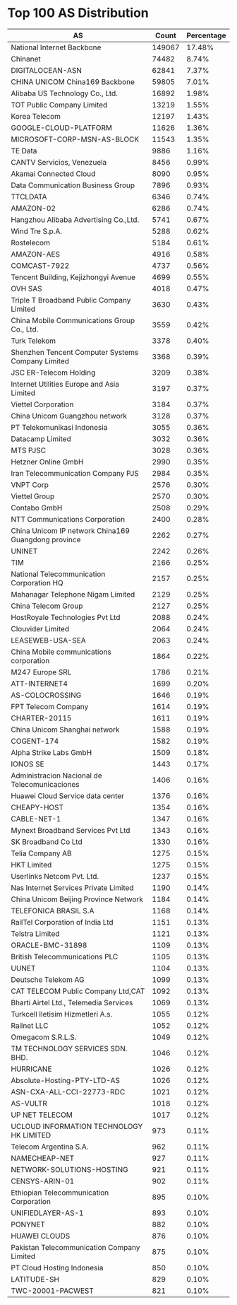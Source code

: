 # Top 100 AS Distribution
| AS | Count | Percentage |
|----|----|----|
| National Internet Backbone | 149067 | 17.48% |
| Chinanet | 74482 | 8.74% |
| DIGITALOCEAN-ASN | 62841 | 7.37% |
| CHINA UNICOM China169 Backbone | 59805 | 7.01% |
| Alibaba US Technology Co., Ltd. | 16892 | 1.98% |
| TOT Public Company Limited | 13219 | 1.55% |
| Korea Telecom | 12197 | 1.43% |
| GOOGLE-CLOUD-PLATFORM | 11626 | 1.36% |
| MICROSOFT-CORP-MSN-AS-BLOCK | 11543 | 1.35% |
| TE Data | 9886 | 1.16% |
| CANTV Servicios, Venezuela | 8456 | 0.99% |
| Akamai Connected Cloud | 8090 | 0.95% |
| Data Communication Business Group | 7896 | 0.93% |
| TTCLDATA | 6346 | 0.74% |
| AMAZON-02 | 6286 | 0.74% |
| Hangzhou Alibaba Advertising Co.,Ltd. | 5741 | 0.67% |
| Wind Tre S.p.A. | 5288 | 0.62% |
| Rostelecom | 5184 | 0.61% |
| AMAZON-AES | 4916 | 0.58% |
| COMCAST-7922 | 4737 | 0.56% |
| Tencent Building, Kejizhongyi Avenue | 4699 | 0.55% |
| OVH SAS | 4018 | 0.47% |
| Triple T Broadband Public Company Limited | 3630 | 0.43% |
| China Mobile Communications Group Co., Ltd. | 3559 | 0.42% |
| Turk Telekom | 3378 | 0.40% |
| Shenzhen Tencent Computer Systems Company Limited | 3368 | 0.39% |
| JSC ER-Telecom Holding | 3209 | 0.38% |
| Internet Utilities Europe and Asia Limited | 3197 | 0.37% |
| Viettel Corporation | 3184 | 0.37% |
| China Unicom Guangzhou network | 3128 | 0.37% |
| PT Telekomunikasi Indonesia | 3055 | 0.36% |
| Datacamp Limited | 3032 | 0.36% |
| MTS PJSC | 3028 | 0.36% |
| Hetzner Online GmbH | 2990 | 0.35% |
| Iran Telecommunication Company PJS | 2984 | 0.35% |
| VNPT Corp | 2576 | 0.30% |
| Viettel Group | 2570 | 0.30% |
| Contabo GmbH | 2508 | 0.29% |
| NTT Communications Corporation | 2400 | 0.28% |
| China Unicom IP network China169 Guangdong province | 2262 | 0.27% |
| UNINET | 2242 | 0.26% |
| TIM | 2166 | 0.25% |
| National Telecommunication Corporation HQ | 2157 | 0.25% |
| Mahanagar Telephone Nigam Limited | 2129 | 0.25% |
| China Telecom Group | 2127 | 0.25% |
| HostRoyale Technologies Pvt Ltd | 2088 | 0.24% |
| Clouvider Limited | 2064 | 0.24% |
| LEASEWEB-USA-SEA | 2063 | 0.24% |
| China Mobile communications corporation | 1864 | 0.22% |
| M247 Europe SRL | 1786 | 0.21% |
| ATT-INTERNET4 | 1699 | 0.20% |
| AS-COLOCROSSING | 1646 | 0.19% |
| FPT Telecom Company | 1614 | 0.19% |
| CHARTER-20115 | 1611 | 0.19% |
| China Unicom Shanghai network | 1588 | 0.19% |
| COGENT-174 | 1582 | 0.19% |
| Alpha Strike Labs GmbH | 1509 | 0.18% |
| IONOS SE | 1443 | 0.17% |
| Administracion Nacional de Telecomunicaciones | 1406 | 0.16% |
| Huawei Cloud Service data center | 1376 | 0.16% |
| CHEAPY-HOST | 1354 | 0.16% |
| CABLE-NET-1 | 1347 | 0.16% |
| Mynext Broadband Services Pvt Ltd | 1343 | 0.16% |
| SK Broadband Co Ltd | 1330 | 0.16% |
| Telia Company AB | 1275 | 0.15% |
| HKT Limited | 1275 | 0.15% |
| Userlinks Netcom Pvt. Ltd. | 1237 | 0.15% |
| Nas Internet Services Private Limited | 1190 | 0.14% |
| China Unicom Beijing Province Network | 1184 | 0.14% |
| TELEFONICA BRASIL S.A | 1168 | 0.14% |
| RailTel Corporation of India Ltd | 1151 | 0.13% |
| Telstra Limited | 1121 | 0.13% |
| ORACLE-BMC-31898 | 1109 | 0.13% |
| British Telecommunications PLC | 1105 | 0.13% |
| UUNET | 1104 | 0.13% |
| Deutsche Telekom AG | 1099 | 0.13% |
| CAT TELECOM Public Company Ltd,CAT | 1092 | 0.13% |
| Bharti Airtel Ltd., Telemedia Services | 1069 | 0.13% |
| Turkcell Iletisim Hizmetleri A.s. | 1055 | 0.12% |
| Railnet LLC | 1052 | 0.12% |
| Omegacom S.R.L.S. | 1049 | 0.12% |
| TM TECHNOLOGY SERVICES SDN. BHD. | 1046 | 0.12% |
| HURRICANE | 1026 | 0.12% |
| Absolute-Hosting-PTY-LTD-AS | 1026 | 0.12% |
| ASN-CXA-ALL-CCI-22773-RDC | 1021 | 0.12% |
| AS-VULTR | 1018 | 0.12% |
| UP NET TELECOM | 1017 | 0.12% |
| UCLOUD INFORMATION TECHNOLOGY HK LIMITED | 973 | 0.11% |
| Telecom Argentina S.A. | 962 | 0.11% |
| NAMECHEAP-NET | 927 | 0.11% |
| NETWORK-SOLUTIONS-HOSTING | 921 | 0.11% |
| CENSYS-ARIN-01 | 902 | 0.11% |
| Ethiopian Telecommunication Corporation | 895 | 0.10% |
| UNIFIEDLAYER-AS-1 | 893 | 0.10% |
| PONYNET | 882 | 0.10% |
| HUAWEI CLOUDS | 876 | 0.10% |
| Pakistan Telecommunication Company Limited | 875 | 0.10% |
| PT Cloud Hosting Indonesia | 850 | 0.10% |
| LATITUDE-SH | 829 | 0.10% |
| TWC-20001-PACWEST | 821 | 0.10% |
